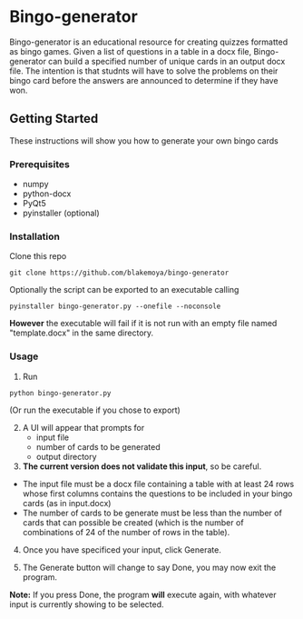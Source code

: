 # Bingo-generator
Bingo-generator is an educational resource for creating quizzes formatted as bingo games. Given a list of questions in a table in a docx file, Bingo-generator can build a specified number of unique cards in an output docx file. The intention is that studnts will have to solve the problems on their bingo card before the answers are announced to determine if they have won.
## Getting Started
These instructions will show you how to generate your own bingo cards
### Prerequisites
- numpy
- python-docx
- PyQt5
- pyinstaller (optional)
### Installation
Clone this repo
```
git clone https://github.com/blakemoya/bingo-generator
```
Optionally the script can be exported to an executable calling
```
pyinstaller bingo-generator.py --onefile --noconsole
```
**However** the executable will fail if it is not run with an empty file named "template.docx" in the same directory.
### Usage
1. Run
```
python bingo-generator.py
```
(Or run the executable if you chose to export)

2. A UI will appear that prompts for 
    - input file
    - number of cards to be generated
    - output directory
3. **The current version does not validate this input**, so be careful.
  - The input file must be a docx file containing a table with at least 24 rows whose first columns contains the questions to be included in your bingo cards (as in input.docx)
  - The number of cards to be generate must be less than the number of cards that can possible be created (which is the number of combinations of 24 of the number of rows in the table).

4. Once you have specificed your input, click Generate.

5. The Generate button will change to say Done, you may now exit the program.

**Note:** If you press Done, the program **will** execute again, with whatever input is currently showing to be selected.


